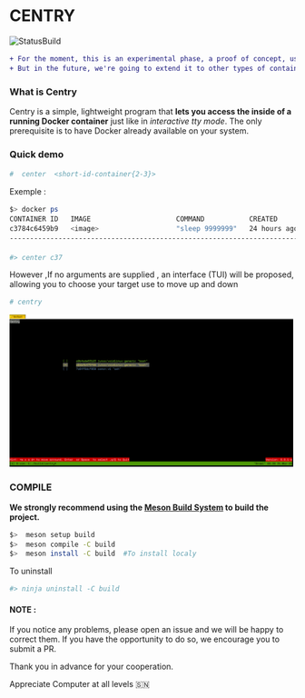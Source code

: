 # CENTRY  

![StatusBuild](https://img.shields.io/badge/Center-On_Progress...-blue) 

```diff
+ For the moment, this is an experimental phase, a proof of concept, using Docker as a combaye.
+ But in the future, we're going to extend it to other types of containerization, such as LXC Chroot and others. 
```

### What is Centry 

Centry is a simple, lightweight program that **lets you access the inside of a running Docker container** just like in _interactive tty mode_. 
The only prerequisite is to have Docker already available on your system. 

### Quick demo 
```bash 
#  center  <short-id-container{2-3}> 
```
Exemple : 
```bash 
$> docker ps 
CONTAINER ID   IMAGE                     COMMAND           CREATED        STATUS        PORTS     NAMES
c3784c6459b9   <image>                   "sleep 9999999"   24 hours ago   Up 24 hours            festive_ramanujan
-------------------------------------------------------------------------------------------------------------------

#> center c37   
```
However ,If no arguments are supplied , an interface (TUI) will be proposed, allowing you to choose your target use <WASD> to move up and down 

```bash
# centry
```
<img src="screenshots/centry_tui.png" width="500">

### COMPILE 
**We strongly recommend using the [Meson Build System](https://mesonbuild.com/) to build the project.** 

```bash 
$>  meson setup build 
$>  meson compile -C build 
$>  meson install -C build  #To install localy 
``` 

To uninstall 
```bash 
#> ninja uninstall -C build 
```  

#### NOTE : 
If you notice any problems, please open an issue and we will be happy to correct them.
If you have the opportunity to do so, we encourage you to submit a PR. 

Thank you in advance for your cooperation. 

Appreciate Computer at all levels 🇸🇳
